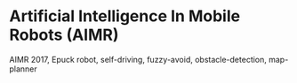 # Artificial Intelligence In Mobile Robots (AIMR)
AIMR 2017, Epuck robot, self-driving, fuzzy-avoid, obstacle-detection, map-planner
